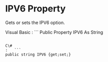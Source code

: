 <!-- loio3c1e8aa56c5f1014859bb3185ec54ceb -->

# IPV6 Property

Gets or sets the IPV6 option.



Visual Basic
:   ```
Public Property IPV6 As String
```

C\#
:   ```
public string IPV6 {get;set;}
```

